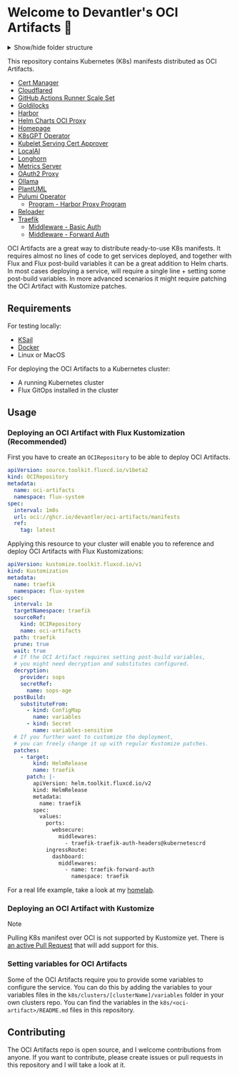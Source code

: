 # Welcome to Devantler's OCI Artifacts 🚀

<details>
  <summary>Show/hide folder structure</summary>

<!-- readme-tree start -->
```
.
├── .github
│   └── workflows
├── .vscode
└── k8s
    ├── cert-manager
    │   └── cluster-issuers
    │       ├── cloudflare-letsencrypt
    │       └── selfsigned
    ├── cloudflared
    ├── clusters
    │   └── oci-artifacts
    │       ├── flux-system
    │       ├── releases
    │       │   ├── cert-manager
    │       │   ├── cloudflared
    │       │   ├── gha-runner-scale-set-controller
    │       │   ├── goldilocks
    │       │   ├── harbor
    │       │   ├── helm-charts-oci-proxy
    │       │   ├── homepage
    │       │   ├── k8sgpt-operator
    │       │   ├── metrics-server
    │       │   ├── oauth2-proxy
    │       │   ├── ollama
    │       │   ├── open-webui
    │       │   ├── plantuml
    │       │   ├── pulumi-operator
    │       │   ├── reloader
    │       │   ├── traefik
    │       │   └── trivy-operator
    │       └── variables
    ├── gha-runner-scale-set-controller
    ├── goldilocks
    ├── harbor
    ├── helm-charts-oci-proxy
    ├── homepage
    ├── k8sgpt-operator
    ├── kubelet-serving-cert-approver
    ├── longhorn
    ├── metrics-server
    ├── oauth2-proxy
    ├── ollama
    ├── open-webui
    ├── plantuml
    ├── pulumi-operator
    │   └── programs
    │       └── harbor-proxy-program
    ├── reloader
    ├── traefik
    │   └── middlewares
    │       ├── basic-auth
    │       └── forward-auth
    └── trivy-operator

53 directories
```
<!-- readme-tree end -->

</details>

This repository contains Kubernetes (K8s) manifests distributed as OCI Artifacts.

- [Cert Manager](k8s/cert-manager/README.md)
- [Cloudflared](k8s/cloudflared/README.md)
- [GitHub Actions Runner Scale Set](k8s/gha-runner-scale-set/README.md)
- [Goldilocks](k8s/goldilocks/README.md)
- [Harbor](k8s/harbor/README.md)
- [Helm Charts OCI Proxy](k8s/helm-charts-oci-proxy/README.md)
- [Homepage](k8s/homepage/README.md)
- [K8sGPT Operator](k8s/k8sgpt-operator/README.md)
- [Kubelet Serving Cert Approver](k8s/kubelet-serving-cert-approver/README.md)
- [LocalAI](k8s/local-ai/README.md)
- [Longhorn](k8s/longhorn/README.md)
- [Metrics Server](k8s/metrics-server/README.md)
- [OAuth2 Proxy](k8s/oauth2-proxy/README.md)
- [Ollama](k8s/ollama/README.md)
- [PlantUML](k8s/plantuml/README.md)
- [Pulumi Operator](k8s/pulumi-operator/README.md)
  - [Program - Harbor Proxy Program](k8s/pulumi-operator/programs/harbor-proxy-program/README.md)
- [Reloader](k8s/reloader/README.md)
- [Traefik](k8s/traefik/README.md)
  - [Middleware - Basic Auth](k8s/traefik/middlewares/basic-auth/README.md)
  - [Middleware - Forward Auth](k8s/traefik/middlewares/forward-auth/README.md)

OCI Artifacts are a great way to distribute ready-to-use K8s manifests. It requires almost no lines of code to get services deployed, and together with Flux and Flux post-build variables it can be a great addition to Helm charts. In most cases deploying a service, will require a single line + setting some post-build variables. In more advanced scenarios it might require patching the OCI Artifact with Kustomize patches.

## Requirements

For testing locally:

- [KSail](https://github.com/devantler/ksail)
- [Docker](https://www.docker.com/)
- Linux or MacOS

For deploying the OCI Artifacts to a Kubernetes cluster:

- A running Kubernetes cluster
- Flux GitOps installed in the cluster

## Usage

### Deploying an OCI Artifact with Flux Kustomization (Recommended)

First you have to create an `OCIRepository` to be able to deploy OCI Artifacts.

```yaml
apiVersion: source.toolkit.fluxcd.io/v1beta2
kind: OCIRepository
metadata:
  name: oci-artifacts
  namespace: flux-system
spec:
  interval: 1m0s
  url: oci://ghcr.io/devantler/oci-artifacts/manifests
  ref:
    tag: latest
```

Applying this resource to your cluster will enable you to reference and deploy OCI Artifacts with Flux Kustomizations:

```yaml
apiVersion: kustomize.toolkit.fluxcd.io/v1
kind: Kustomization
metadata:
  name: traefik
  namespace: flux-system
spec:
  interval: 1m
  targetNamespace: traefik
  sourceRef:
    kind: OCIRepository
    name: oci-artifacts
  path: traefik
  prune: true
  wait: true
  # If the OCI Artifact requires setting post-build variables,
  # you might need decryption and substitutes configured.
  decryption:
    provider: sops
    secretRef:
      name: sops-age
  postBuild:
    substituteFrom:
      - kind: ConfigMap
        name: variables
      - kind: Secret
        name: variables-sensitive
  # If you further want to customize the deployment,
  # you can freely change it up with regular Kustomize patches.
  patches:
    - target:
        kind: HelmRelease
        name: traefik
      patch: |-
        apiVersion: helm.toolkit.fluxcd.io/v2
        kind: HelmRelease
        metadata:
          name: traefik
        spec:
          values:
            ports:
              websecure:
                middlewares:
                  - traefik-traefik-auth-headers@kubernetescrd
            ingressRoute:
              dashboard:
                middlewares:
                  - name: traefik-forward-auth
                    namespace: traefik
```

For a real life example, take a look at my [homelab](https://github.com/devantler/homelab).

### Deploying an OCI Artifact with Kustomize

> [!NOTE]
> Pulling K8s manifest over OCI is not supported by Kustomize yet. There is [an active Pull Request](https://github.com/kubernetes-sigs/kustomize/pull/5147) that will add support for this.

### Setting variables for OCI Artifacts

Some of the OCI Artifacts require you to provide some variables to configure the service. You can do this by adding the variables to your variables files in the `k8s/clusters/[clusterName]/variables` folder in your own clusters repo. You can find the variables in the `k8s/<oci-artifact>/README.md` files in this repository.

## Contributing

The OCI Artifacts repo is open source, and I welcome contributions from anyone. If you want to contribute, please create issues or pull requests in this repository and I will take a look at it.

